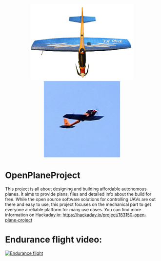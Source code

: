 <p align="center">
  <img src="4.jpg" height="250" title="hover text">
  <img src="43.jpg" height="250" alt="accessibility text">
</p>

# OpenPlaneProject
This project is all about designing and building affordable autonomous planes. It aims to provide plans, files and detailed info about the build for free. While the open source software solutions for controlling UAVs are out there and easy to use, this project focuses on the mechanical part to get everyone a reliable platform for many use cases. You can find more information on Hackaday.io: https://hackaday.io/project/183150-open-plane-project

# Endurance flight video:
<a align="center" href="http://www.youtube.com/watch?feature=player_embedded&v=-ks4JAQizB8
" target="_blank"><img src="http://img.youtube.com/vi/-ks4JAQizB8/0.jpg" 
alt="Endurance flight" width="480" height="330" border="0" /></a>



